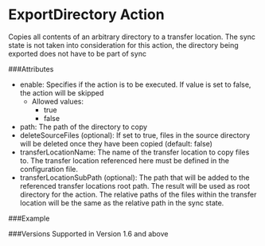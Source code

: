 ExportDirectory Action
======================
Copies all contents of an arbitrary directory to a transfer location.
The sync state is not taken into consideration for this action, the directory
being exported does not have to be part of sync

###Attributes
- enable: Specifies if the action is to be executed. If value is set to false,
  the action will be skipped
	- Allowed values:
		- true
		- false
- path: The path of the directory to copy
- deleteSourceFiles (optional): If set to true, files in the source directory will be deleted
  once they have been copied (default: false)
- transferLocationName: The name of the transfer location to copy files to.
  The transfer location referenced here must be defined in the configuration
  file.
- transferLocationSubPath (optional): The path that will be added to the
  referenced transfer locations root path. The result will be used as root
	directory for the action. The relative paths of the files within the transfer
	location will be the same as the relative path in the sync state.


###Example
		<exportDirectory enable="true"
		        path="C:\tmp\Export"
				transferLocationName="Filserver"
				transferLocationSubPath="Exported"
				deleteSourceFiles="true"
				 />

###Versions
Supported in Version 1.6 and above
